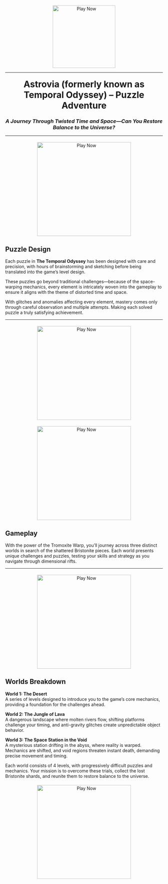 <!-- Big Play Button -->
<div style="text-align: center; margin-top: 20px;">
  <a href="https://play.astrovia.xyz/" target="_blank">
    <img src="https://github.com/user-attachments/assets/7749d834-d63e-4534-88d4-ea6b86844a2a" alt="Play Now" style="width:200px;">
  </a>
</div>
<hr>
<!-- Main Header & Subtitle -->
<h1 style="text-align: center; margin-top: 20px;">Astrovia (formerly known as Temporal Odyssey) – Puzzle Adventure</h1>
<h3 style="text-align: center; font-style: italic;">A Journey Through Twisted Time and Space—Can You Restore Balance to the Universe?</h3>

<hr>

<div style="text-align: center; margin-top: 20px;">
  <a href="https://link-to-your-game.com" target="_blank">
    <img src="https://img.itch.zone/aW1hZ2UvMzA5MDg4MS8xODQ4MzMyMi5qcGc=/347x500/XorTdI.jpg" alt="Play Now" style="width:300px;">
  </a>
</div>


<!-- Puzzle Design Section -->
## Puzzle Design

Each puzzle in **The Temporal Odyssey** has been designed with care and precision, with hours of brainstorming and sketching before being translated into the game’s level design.

These puzzles go beyond traditional challenges—because of the space-warping mechanics, every element is intricately woven into the gameplay to ensure it aligns with the theme of distorted time and space.

With glitches and anomalies affecting every element, mastery comes only through careful observation and multiple attempts. Making each solved puzzle a truly satisfying achievement.

<hr>

<div style="text-align: center; margin-top: 20px;">
  <a href="https://link-to-your-game.com" target="_blank">
    <img src="https://img.itch.zone/aW1hZ2UvMzA5MDg4MS8xODQ4MzMyNC5qcGc=/347x500/QsYfyq.jpg" alt="Play Now" style="width:300px;">
  </a>
</div>
<div style="text-align: center; margin-top: 20px;">
  <a href="https://link-to-your-game.com" target="_blank">
    <img src="https://img.itch.zone/aW1hZ2UvMzA5MDg4MS8xODQ4MzMyMC5qcGc=/347x500/8%2FBcLU.jpg" alt="Play Now" style="width:300px;">
  </a>
</div>

<!-- Gameplay Section -->
## Gameplay

With the power of the Tromoxite Warp, you’ll journey across three distinct worlds in search of the shattered Bristonite pieces. Each world presents unique challenges and puzzles, testing your skills and strategy as you navigate through dimensional rifts.

<hr>

<div style="text-align: center; margin-top: 20px;">
  <a href="https://link-to-your-game.com" target="_blank">
    <img src="https://img.itch.zone/aW1hZ2UvMzA5MDg4MS8xODQ4MzMxOS5qcGc=/347x500/CG%2BYGf.jpg" alt="Play Now" style="width:300px;">
  </a>
</div>

<!-- Worlds Breakdown -->
## Worlds Breakdown

**World 1: The Desert**  
A series of levels designed to introduce you to the game’s core mechanics, providing a foundation for the challenges ahead.

**World 2: The Jungle of Lava**  
A dangerous landscape where molten rivers flow, shifting platforms challenge your timing, and anti-gravity glitches create unpredictable object behavior.

**World 3: The Space Station in the Void**  
A mysterious station drifting in the abyss, where reality is warped. Mechanics are shifted, and void regions threaten instant death, demanding precise movement and timing.

Each world consists of 4 levels, with progressively difficult puzzles and mechanics. Your mission is to overcome these trials, collect the lost Bristonite shards, and reunite them to restore balance to the universe.

<div style="text-align: center; margin-top: 20px;">
  <a href="https://link-to-your-game.com" target="_blank">
    <img src="https://img.itch.zone/aW1hZ2UvMzA5MDg4MS8xODQ4MzMyMy5qcGc=/347x500/FJw9zD.jpg" alt="Play Now" style="width:300px;">
  </a>
</div>


